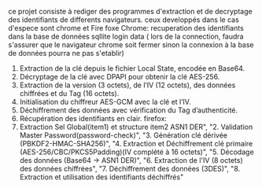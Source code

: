 ce projet consiste à rediger des programmes d'extraction et de decryptage des identifiants de differents navigateurs.
ceux developpés dans le cas d'espece sont chrome et Fire foxe
Chrome:
recuperation des identifiants dans la base de données sqllite login data ( lors de la connection, faudra
s'assurer que le navigateur chrome soit fermer sinon la connexion à la base de données pourra ne pas s'etablir)
1.	Extraction de la clé depuis le fichier Local State, encodée en Base64.
2.	Décryptage de la clé avec DPAPI pour obtenir la clé AES-256.
3.	Extraction de la version (3 octets), de l’IV (12 octets), des données chiffrées et du Tag (16 octets).
4.	Initialisation du chiffreur AES-GCM avec la clé et l’IV.
5.	Déchiffrement des données avec vérification du Tag d’authenticité.
6.	Récupération des identifiants en clair.
firefox:
1. Extraction Sel Global(item1) et structure item2 ASN1 DER",
    "2. Validation Master Password(password-check)",
    "3. Génération clé dérivée (PBKDF2-HMAC-SHA256)",
    "4. Extraction et Déchiffrement clé primaire (AES-256/CBC/PKCS5Padding)(IV complété à 16 octets)",
    "5. Décodage des données (Base64 → ASN1 DER)",
    "6. Extraction de l'IV (8 octets) des données chiffrées",
    "7. Déchiffrement des données (3DES)",
    "8. Extraction et utilisation des identifiants déchiffrés"

